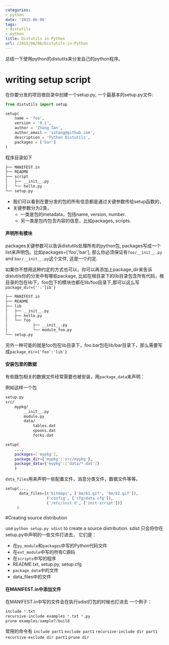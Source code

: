 ```yaml
---
categories:
- python
date: '2015-06-06'
tags:
- distutils
- python
title: Distutils in Python
url: /2015/06/06/Distutils-in-Python
---
```



总结一下使用python的distutils来分发自己的python程序。
# writing setup script
在你要分发的项目根目录中创建一个setup.py, 一个最基本的setup.py文件:

```python
from distutils import setup

setup(
    name = 'foo',
    version = '0.1',
    author = 'Zhang San',
    author_email = 'szhang@github.com',
    description = 'Python Distutils',
    packages = ['bar']
)
```

程序目录如下

```sh
├── MANIFEST.in
├── README
├── script
│   ├── __init__.py
│   └── hello.py
└── setup.py
```

- 我们可以看到在要分发的包的所有信息都是通过关键参数传给setup函数的，
- 关键参数分为2类，
  - 一类是包的metadata，包括name, version, number.
  - 另一类是包内包含内容的信息，比如packages, scripts.
  
#### 声明所有模块
packages关键参数可以告诉distutils处理所有的python包, packages写成一个list来声明包。比如packages=['foo','bar'], 那么你必须保证有`foo/__init__.py` and `bar/__init__.py`这个文件, 这是一个约定. 

如果你不想用这种约定的方式也可以，你可以再添加上package_dir来告诉distutils你的分发中有哪些package, 比如在根目录下的lib目录包含所有代码，根目录的包在lib下，foo包下的模块也都在lib/foo目录下,那可以这么写 `package_dir={'':'lib'}`

```sh
├── MANIFEST.in
├── README
├── lib
│   ├── __init__.py
│   ├── hello.py
│   └── foo
│           ├── __init__.py
│           └── module_foo.py
└── setup.py
```

另外一种可能的就是foo包在lib目录下，foo.bar包在lib/bar目录下，那么需要写成`package_dir={'foo':'lib'}`
  
#### 安装包里的数据
有些跟包相关的数据文件经常需要也被安装，用`package_data`来声明：

例如这样一个包
```sh
setup.py
src/
    mypkg/
        __init__.py
        module.py
        data/
            tables.dat
            spoons.dat
            forks.dat
```

```sh
setup(
    ...,
    packages=['mypkg'],
    package_dir={'mypkg':'src/mypkg'},
    package_data={'mypkg':['data/*.dat']}
    )
```

`data_files`用来声明一些配置文件，消息分类文件，数据文件等等。
```python
setup(...,
      data_files=[('bitmaps', ['bm/b1.gif', 'bm/b2.gif']),
                  ('config', ['cfg/data.cfg']),
                  ('/etc/init.d', ['init-script'])]
     )
```

#Creating source distribution

use `python setup.py sdist` to create a source distribution.
sdist 只会将你在setup.py中声明的一些文件打进去， 它们是：
- 在`py_module`和`packages`中写的Python代码文件
- 在`ext_module`中写的所有C源码
- 在`scripts`中写的程序
- README.txt, setup.py, setup.cfg
- `package_data`中的文件
- data_files中的文件

#### 在MANIFEST.in中添加文件
在MANIFEST.in中写的文件会在执行sdist打包的时候也打进去
一个例子：
```python
include *.txt
recursive-include examples *.txt *.py
prune examples/sample?/build
```

常用的命令有
`include part1`
`exclude part1`
`recursive-include dir part1`
`recursive-exclude dir part1`
`prune dir`
